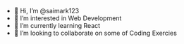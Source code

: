 - 👋 Hi, I’m @saimark123
- 👀 I’m interested in Web Development
- 🌱 I’m currently learning React
- 💞️ I’m looking to collaborate on some of Coding Exercies

<!---
saimark123/saimark123 is a ✨ special ✨ repository because its `README.md` (this file) appears on your GitHub profile.
You can click the Preview link to take a look at your changes.
--->
